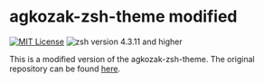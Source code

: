 # agkozak-zsh-theme modified
[![MIT License](img/mit_license.svg)](https://opensource.org/licenses/MIT)
![zsh version 4.3.11 and higher](img/zsh_4.3.11_plus.svg)

This is a modified version of the agkozak-zsh-theme.
The original repository can be found [here](https://github.com/agkozak/agkozak-zsh-theme).
